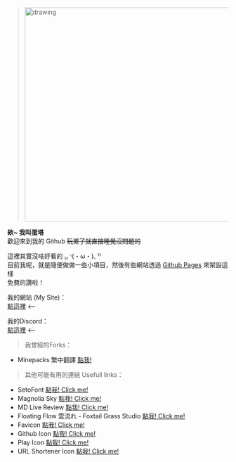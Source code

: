 <!---
dantaaa/dantaaa is a ✨ special ✨ repository because its `README.md` (this file) appears on your GitHub profile.
You can click the Preview link to take a look at your changes.
--->
<br />
 
>
><img src="https://cdn.discordapp.com/attachments/785296679380582460/877567941682548756/1293.png" alt="drawing" width="487"/>

**欸~ 我叫蛋塔**<br />
歡迎來到我的 Github ~~玩累了就直接睡覺沒問題的~~<br />

這裡其實沒啥好看的 ₍₍ ◝(・ω・)◟ ⁾⁾<br />
目前我呢，就是隨便做做一些小項目，然後有些網站透過 [Github Pages](https://pages.github.com/) 來架設這樣<br />
免費的讚啦！<br />

我的網站 (My Site)：<br />
[點這裡](https://danta.moe/) <--<br />

我的Discord：<br />
[點這裡](https://discord.gg/zGT3PZHeN9) <--<br />

> 我曾經的Forks：<br />
* Minepacks 繁中翻譯 [點我!](https://github.com/GeorgH93/Minepacks/blob/master/Minepacks/resources/lang/cht.yml)

> 其他可能有用的連結 Usefull links：
* SetoFont [點我! Click me!](https://zh-tw.osdn.net/projects/setofont/)
* Magnolia Sky [點我! Click me!](https://www.dafont.com/magnolia-sky.font)
* MD Live Review [點我! Click me!](https://markdownlivepreview.com/)
* Floating Flow 雲流れ - Foxtail Grass Studio [點我! Click me!](https://www.youtube.com/watch?v=tNinLc45aIU)
* Favicon [點我! Click me!](https://www.flaticon.com/free-icon/cloudy-night_4064371)
* Github Icon [點我! Click me!](https://www.flaticon.com/free-icon/github_733609)
* Play Icon [點我! Click me!](https://www.flaticon.com/free-icon/play_748134)
* URL Shortener Icon [點我! Click me!](https://www.flaticon.com/free-icon/link_3858448)
